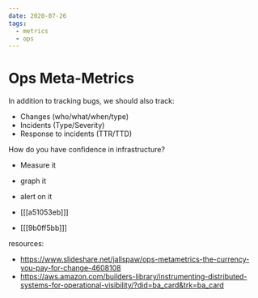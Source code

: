 ```yaml
---
date: 2020-07-26
tags:
  - metrics
  - ops
---
```


# Ops Meta-Metrics

In addition to tracking bugs, we should also track:

- Changes (who/what/when/type)
- Incidents (Type/Severity)
- Response to incidents (TTR/TTD)

How do you have confidence in infrastructure?

- Measure it
- graph it
- alert on it

- [[[a51053eb]]]
- [[[9b0ff5bb]]]

resources:

- <https://www.slideshare.net/jallspaw/ops-metametrics-the-currency-you-pay-for-change-4608108>
- <https://aws.amazon.com/builders-library/instrumenting-distributed-systems-for-operational-visibility/?did=ba_card&trk=ba_card>
